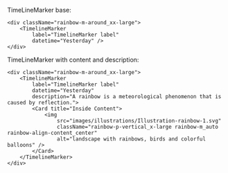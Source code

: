 TimeLineMarker base:

    <div className="rainbow-m-around_xx-large">
        <TimelineMarker
            label="TimelineMarker label"
            datetime="Yesterday" />
    </div>

TimeLineMarker with content and description:

    <div className="rainbow-m-around_xx-large">
        <TimelineMarker
            label="TimelineMarker label"
            datetime="Yesterday"
            description="A rainbow is a meteorological phenomenon that is caused by reflection.">
            <Card title="Inside Content">
                <img
                    src="images/illustrations/Illustration-rainbow-1.svg"
                    className="rainbow-p-vertical_x-large rainbow-m_auto rainbow-align-content_center"
                    alt="landscape with rainbows, birds and colorful balloons" />
            </Card>
        </TimelineMarker>
    </div>
